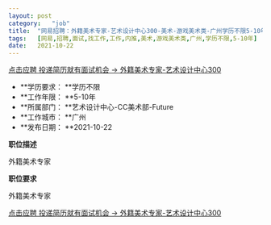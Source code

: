 ```yaml
---
layout:	post
category:	"job"
title:	"网易招聘：外籍美术专家-艺术设计中心300-美术-游戏美术类-广州学历不限5-10年"
tags:	[网易,招聘,面试,找工作,工作,内推,美术,游戏美术类,广州,学历不限,5-10年]
date:	2021-10-22
---
```


[点击应聘 投递简历就有面试机会 ->  外籍美术专家-艺术设计中心300](http://mobile.bole.netease.com/bole/boleDetail?id=33641&employeeId=346f03c3cda5f04c&key=all)



- **学历要求： **学历不限
- **工作年限： **5-10年
- **所属部门： **艺术设计中心-CC美术部-Future
- **工作城市： **广州
- **发布日期： **2021-10-22



**职位描述**

外籍美术专家



**职位要求**

外籍美术专家



[点击应聘 投递简历就有面试机会 ->  外籍美术专家-艺术设计中心300](http://mobile.bole.netease.com/bole/boleDetail?id=33641&employeeId=346f03c3cda5f04c&key=all)